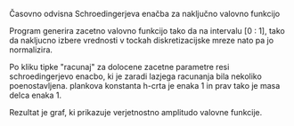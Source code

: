 Časovno odvisna Schroedingerjeva enačba za naključno valovno funkcijo

Program generira zacetno valovno funkcijo tako da na intervalu [0 : 1],
tako da nakljucno izbere vrednosti v tockah diskretizacijske mreze nato pa jo normalizira.

Po kliku tipke "racunaj" za dolocene zacetne parametre resi schroedingerjevo enacbo, ki je zaradi 
lazjega racunanja bila nekoliko poenostavljena. plankova konstanta h-crta je enaka 1 in prav tako je masa delca
enaka 1.

Rezultat je graf, ki prikazuje verjetnostno amplitudo valovne funkcije.
